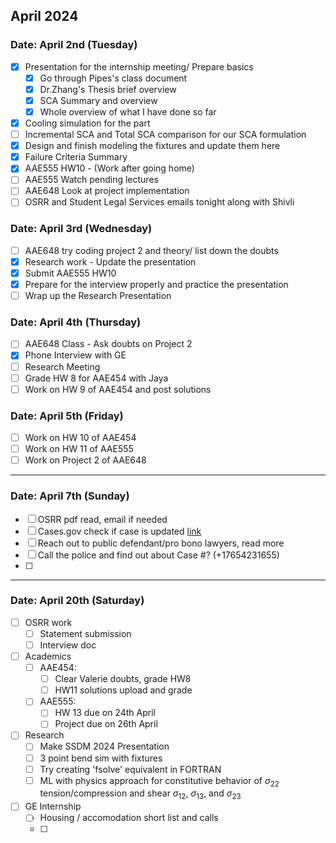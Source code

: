 ## April 2024

### Date: April 2nd (Tuesday)

- [x] Presentation for the internship meeting/ Prepare basics
  - [x] Go through Pipes's class document
  - [x] Dr.Zhang's Thesis brief overview
  - [x] SCA Summary and overview
  - [x] Whole overview of what I have done so far
- [x] Cooling simulation for the part
- [ ] Incremental SCA and Total SCA comparison for our SCA formulation
- [x] Design and finish modeling the fixtures and update them here
- [x] Failure Criteria Summary
- [x] AAE555 HW10 - (Work after going home)
- [ ] AAE555 Watch pending lectures
- [ ] AAE648 Look at project implementation
- [ ] OSRR and Student Legal Services emails tonight along with Shivli

### Date: April 3rd (Wednesday)
- [ ] AAE648 try coding project 2 and theory/ list down the doubts
- [x] Research work -  Update the presentation
- [x] Submit AAE555 HW10
- [x] Prepare for the interview properly and practice the presentation
- [ ] Wrap up the Research Presentation

### Date: April 4th (Thursday)
- [ ] AAE648 Class - Ask doubts on Project 2
- [x] Phone Interview with GE
- [ ] Research Meeting
- [ ] Grade HW 8 for AAE454 with Jaya
- [ ] Work on HW 9 of AAE454 and post solutions

### Date: April 5th (Friday)
- [ ] Work on HW 10 of AAE454
- [ ] Work on HW 11 of AAE555
- [ ] Work on Project 2 of AAE648

___
### Date: April 7th (Sunday)
- [ ] OSRR pdf read, email if needed
- [ ] Cases.gov check if case is updated [link](https://public.courts.in.gov/mycase/#/vw/Search)
- [ ] Reach out to public defendant/pro bono lawyers, read more
- [ ] Call the police and find out about Case #? (+17654231655)
- [ ] 
___
### Date: April 20th (Saturday)
- [ ] OSRR work
  - [ ] Statement submission
  - [ ] Interview doc 
- [ ] Academics
  - [ ] AAE454:
    - [ ] Clear Valerie doubts, grade HW8
    - [ ] HW11 solutions upload and grade
  - [ ] AAE555:
    - [ ] HW 13 due on 24th April
    - [ ] Project due on 26th April
- [ ] Research
  - [ ] Make SSDM 2024 Presentation 
  - [ ] 3 point bend sim with fixtures
  - [ ] Try creating 'fsolve' equivalent in FORTRAN
  - [ ] ML with physics approach for constitutive behavior of $\sigma_{22}$ tension/compression and shear $\sigma_{12}$, $\sigma_{13}$, and $\sigma_{23}$ 
- [ ] GE Internship
  - [ ] Housing / accomodation short list and calls
  - [ ]  
